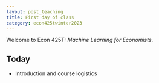 ```yaml
---
layout: post_teaching
title: First day of class
category: econ425twinter2023
---
```


Welcome to Econ 425T: *Machine Learning for Economists*. 

## Today

* Introduction and course logistics  
